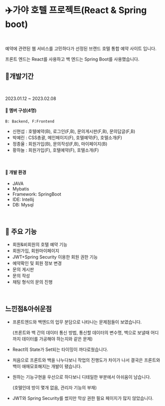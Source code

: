 # ✈️가야 호텔 프로젝트(React & Spring boot)
<br/>


예약에 관련된 웹 서비스를 고민하다가 선정된 브랜드 호텔 통합 예약 사이트 입니다.

프론트 엔드는 React를 사용하고 백 엔드는 Spring Boot를 사용했습니다.


## 🛫개발기간
<br/>

2023.01.12 ~ 2023.02.08

#### 👥 멤버 구성(4명)
    B: Backend, F:Frontend
* 신현섭 : 호텔예약(B), 로그인(F,B), 문의게시판(F,B), 문의답글(F,B)
* 박예린 : CSS총괄, 메인페이지(F), 호텔예약(F), 호텔소개(F)
* 정종율 : 회원가입(B), 문의작성(F,B), 마이페이지(B)
* 황하늘 : 회원가입(F), 호텔예약(F), 호텔소개(F)
<br/>

#### 💺 개발 환경

* JAVA
* Mybatis
* Framework: SpringBoot
* IDE: Intellij
* DB: Mysql
<br/>

## 🛬 주요 기능

* 회원&비회원의 호텔 예약 기능
* 회원가입, 회원마이페이지
* JWT+Spring Security 이용한 회원 권한 기능
* 예약확인 및 회원 정보 변경
* 문의 게시판
* 문의 작성
* 채팅 형식의 문의 진행
<br/>

## 느낀점&아쉬운점

* 프론트엔드와 백엔드의 업무 분담으로 나타나는 문제점들이 보였습니다.
  
  (프론트와 백 간의 데이터 통신 방법, 통신할 데이터의 변수명, 백으로 보낼때 어디까지 데이터를 가공해야 하는지와 같은 문제)
* React의 State가 Set되는 타이밍이 까다로웠습니다.
* 처음으로 프론트와 백을 나누다보니 작업의 진행도가 차이가 나서 결국은 프론트와 백이 애매모호해지는 개발이 됐습니다. 
* 원하는 기능구현을 우선으로 하다보니 디테일한 부분에서 아쉬움이 남습니다.

  (호텔인데 방이 몇개 없음, 관리자 기능의 부재)
  
* JWT와 Spring Security를 썼지만 막상 권한 필요 페이지가 많지 않았습니다.

